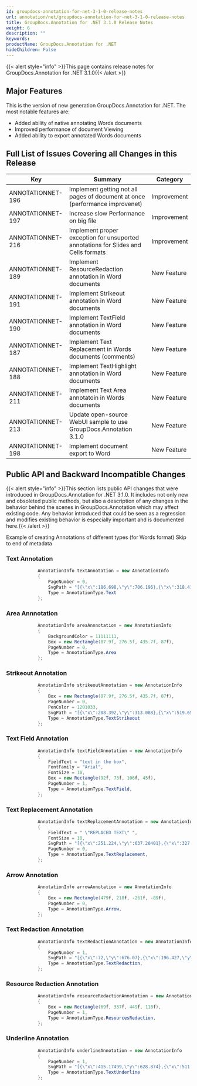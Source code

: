 ```yaml
---
id: groupdocs-annotation-for-net-3-1-0-release-notes
url: annotation/net/groupdocs-annotation-for-net-3-1-0-release-notes
title: GroupDocs.Annotation for .NET 3.1.0 Release Notes
weight: 6
description: ""
keywords: 
productName: GroupDocs.Annotation for .NET
hideChildren: False
---
```

{{< alert style="info" >}}This page contains release notes for GroupDocs.Annotation for .NET 3.1.0{{< /alert >}}

## Major Features

This is the version of new generation GroupDocs.Annotation for .NET. The most notable features are:

*   Added ability of native annotating Words documents
*   Improved performance of document Viewing
*   Added ability to export annotated Words documents

## Full List of Issues Covering all Changes in this Release

| Key | Summary | Category |
| --- | --- | --- |
| ANNOTATIONNET-196 | Implement getting not all pages of document at once (performance improvenet) | Improvement |
| ANNOTATIONNET-197 | Increase slow Performance on big file | Improvement |
| ANNOTATIONNET-216 | Implement proper exception for unsuported annotations for Slides and Cells formats | Improvement |
| ANNOTATIONNET-189 | Implement ResourceRedaction annotation in Word documents | New Feature |
| ANNOTATIONNET-191 | Implement Strikeout annotation in Word documents | New Feature |
| ANNOTATIONNET-190 | Implement TextField annotation in Word documents | New Feature |
| ANNOTATIONNET-187 | Implement Text Replacement in Words documents (comments) | New Feature |
| ANNOTATIONNET-188 | Implement TextHighlight annotation in Word documents | New Feature |
| ANNOTATIONNET-211 | Implement Text Area annotatoin in Words documents | New Feature |
| ANNOTATIONNET-213 | Update open-source WebUI sample to use GroupDocs.Annotation 3.1.0 | New Feature |
| ANNOTATIONNET-198 | Implement document export to Word | New Feature |

## Public API and Backward Incompatible Changes

{{< alert style="info" >}}This section lists public API changes that were introduced in GroupDocs.Annotation for .NET 3.1.0. It includes not only new and obsoleted public methods, but also a description of any changes in the behavior behind the scenes in GroupDocs.Annotation which may affect existing code. Any behavior introduced that could be seen as a regression and modifies existing behavior is especially important and is documented here.{{< /alert >}}

Example of creating Annotations of different types (for Words format) Skip to end of metadata

### Text Annotation



```csharp
            AnnotationInfo textAnnotation = new AnnotationInfo
            {
                PageNumber = 0,
                SvgPath = "[{\"x\":186.698,\"y\":706.196},{\"x\":318.41201,\"y\":706.196},{\"x\":186.698,\"y\":697.196},{\"x\":318.41201,\"y\":697.196}]",
                Type = AnnotationType.Text
            };

```

### Area Annnotation



```csharp
            AnnotationInfo areaAnnnotation = new AnnotationInfo
            {
                BackgroundColor = 11111111,
                Box = new Rectangle(87.9f, 276.5f, 435.7f, 87f),
                PageNumber = 0,
                Type = AnnotationType.Area
            };

```

### Strikeout Annotation



```csharp
            AnnotationInfo strikeoutAnnotation = new AnnotationInfo
            {
                Box = new Rectangle(87.9f, 276.5f, 435.7f, 87f),
                PageNumber = 0,
                PenColor = 1201033,
                SvgPath = "[{\"x\":208.392,\"y\":313.088},{\"x\":519.659,\"y\":313.088},{\"x\":208.392,\"y\":304.088},{\"x\":519.659,\"y\":304.088}]",
                Type = AnnotationType.TextStrikeout
            };

```

### Text Field Annotation



```csharp
            AnnotationInfo textFieldAnnotation = new AnnotationInfo
            {
                FieldText = "text in the box",
                FontFamily = "Arial",
                FontSize = 10,
                Box = new Rectangle(92f, 73f, 106f, 45f),
                PageNumber = 1,
                Type = AnnotationType.TextField,
            };

```

### Text Replacement Annotation



```csharp
            AnnotationInfo textReplacementAnnotation = new AnnotationInfo
            {
                FieldText = " \"REPLACED TEXT\" ",
                FontSize = 10,
                SvgPath = "[{\"x\":251.224,\"y\":637.20401},{\"x\":327.89,\"y\":637.20401},{\"x\":251.224,\"y\":628.20401},{\"x\":327.89,\"y\":628.20401}]",
                PageNumber = 0,
                Type = AnnotationType.TextReplacement,
            };

```

### Arrow Annotation



```csharp
            AnnotationInfo arrowAnnotation = new AnnotationInfo
            {
                Box = new Rectangle(479f, 218f, -261f, -89f),
                PageNumber = 0,
                Type = AnnotationType.Arrow,
            };

```

### Text Redaction Annotation



```csharp
            AnnotationInfo textRedactionAnnotation = new AnnotationInfo
            {
                PageNumber = 1,
                SvgPath = "[{\"x\":72,\"y\":676.07},{\"x\":196.427,\"y\":676.074},{\"x\":72,\"y\":662.674},{\"x\":196.427,\"y\":662.674}]",
                Type = AnnotationType.TextRedaction,
            };

```

### Resource Redaction Annotation



```csharp
            AnnotationInfo resourceRedactionAnnotation = new AnnotationInfo
            {
                Box = new Rectangle(69f, 337f, 449f, 118f),
                PageNumber = 1,
                Type = AnnotationType.ResourcesRedaction,
            };


```

### Underline Annotation



```csharp
            AnnotationInfo underlineAnnotation = new AnnotationInfo
            {
                PageNumber = 1,
                SvgPath = "[{\"x\":415.17499,\"y\":628.874},{\"x\":511.85101,\"y\":628.874},{\"x\":415.17499,\"y\":619.874},{\"x\":511.85101,\"y\":619.874}]",
                Type = AnnotationType.TextUnderline
            };

```

